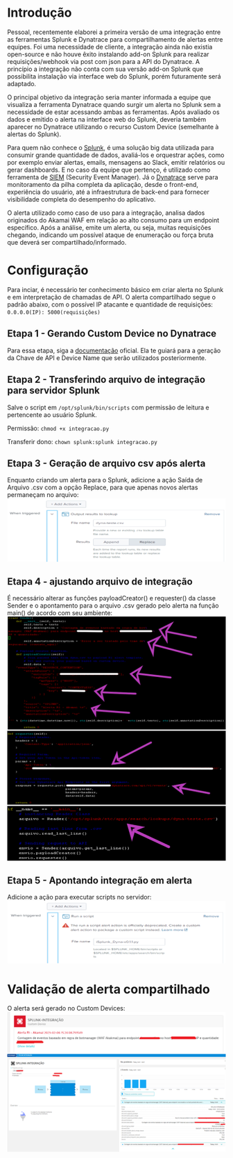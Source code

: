 # Introdução

Pessoal, recentemente elaborei a primeira versão de uma integração entre as ferramentas Splunk e Dynatrace para compartilhamento de alertas entre equipes. Foi uma necessidade de cliente, a integração ainda não existia open-source e não houve êxito instalando add-on Splunk para realizar requisições/webhook via post com json para a API do Dynatrace. A princípio a integração não conta com sua versão add-on Splunk que possibilita instalação via interface web do Splunk, porém futuramente será adaptado.

O principal objetivo da integração seria manter informada a equipe que visualiza a ferramenta Dynatrace quando surgir um alerta no Splunk sem a necessidade de estar acessando ambas as ferramentas. Após avaliado os dados e emitido o alerta na interface web do Splunk, deveria também aparecer no Dynatrace utilizando o recurso Custom Device (semelhante à alertas do Splunk).

Para quem não conhece o [Splunk](https://www.splunk.com/en_us/blog/learn/what-splunk-does.html), é uma solução big data utilizada para consumir grande quantidade de dados, avaliá-los e orquestrar ações, como por exemplo enviar alertas, emails, mensagens ao Slack, emitir relatórios ou gerar dashboards. E no caso da equipe que pertenço, é utilizado como ferramenta de [SIEM](https://www.microsoft.com/pt-br/security/business/security-101/what-is-siem) (Security Event Manager).
Já o [Dynatrace](https://www.dynatrace.com/solutions/application-monitoring/) serve para monitoramento da pilha completa da aplicação, desde o front-end, experiência do usuário, até a infraestrutura de back-end para fornecer visibilidade completa do desempenho do aplicativo.

O alerta utilizado como caso de uso para a integração, analisa dados originados do Akamai WAF em relação ao alto consumo para um endpoint específico. Após a análise, emite um alerta, ou seja, muitas requisições chegando, indicando um possível ataque de enumeração ou força bruta que deverá ser compartilhado/informado.

# Configuração
Para inciar, é necessário ter conhecimento básico em criar alerta no Splunk e em interpretação de chamadas de API.
O alerta compartilhado segue o padrão abaixo, com o possível IP atacante e quantidade de requisições:
`0.0.0.0(IP): 5000(requisições)`

## Etapa 1 - Gerando Custom Device no Dynatrace
Para essa etapa, siga a [documentação](https://www.dynatrace.com/support/help/dynatrace-api/environment-api/topology-and-smartscape/custom-device-api) oficial. Ela te guiará para a geração da Chave de API e Device Name que serão utilizados posteriormente.

## Etapa 2 - Transferindo arquivo de integração para servidor Splunk
Salve o script em `/opt/splunk/bin/scripts` com permissão de leitura e pertencente ao usuário Splunk.

Permissão:
`chmod +x integracao.py`

Transferir dono:
`chown splunk:splunk integracao.py`

## Etapa 3 - Geração de arquivo csv após alerta
Enquanto criando um alerta para o Splunk, adicione a ação Saída de Arquivo .csv com a opção Replace, para que apenas novos alertas permaneçam no arquivo:
![dc4965c9d1cf670a6beb7476b29c198f.png](./_resources/dc4965c9d1cf670a6beb7476b29c198f-1.png)

## Etapa 4 - ajustando arquivo de integração
É necessário alterar as funções payloadCreator() e requester() da classe Sender e o apontamento para o arquivo .csv gerado pelo alerta na função main() de acordo com seu ambiente:
![68097033621c6fc7d42e0b8ce4507595.png](./_resources/68097033621c6fc7d42e0b8ce4507595-1.png)
![2faade54c46dcb61c783acaa62a60eef.png](./_resources/2faade54c46dcb61c783acaa62a60eef-1.png)
![6cfffb5ba2d3d6ddcf4c4f75a996737d.png](./_resources/6cfffb5ba2d3d6ddcf4c4f75a996737d.png)

## Etapa 5 - Apontando integração em alerta
Adicione a ação para executar scripts no servidor:
![27109c216487454ef63f69a034af212b.png](./_resources/27109c216487454ef63f69a034af212b-1.png)


# Validação de alerta compartilhado
O alerta será gerado no Custom Devices:
![591d5fd580110ba3b862af6d35ed56d9.png](./_resources/591d5fd580110ba3b862af6d35ed56d9-1.png)
![ccc464cbc087b47450559c729a97fe35.png](./_resources/ccc464cbc087b47450559c729a97fe35-1.png)
